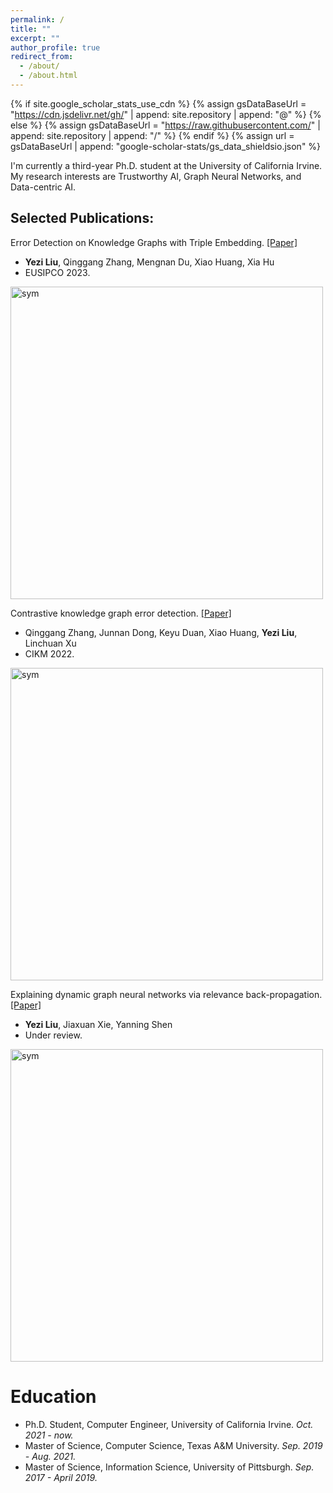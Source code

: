 ```yaml
---
permalink: /
title: ""
excerpt: ""
author_profile: true
redirect_from: 
  - /about/
  - /about.html
---
```


{% if site.google_scholar_stats_use_cdn %}
{% assign gsDataBaseUrl = "https://cdn.jsdelivr.net/gh/" | append: site.repository | append: "@" %}
{% else %}
{% assign gsDataBaseUrl = "https://raw.githubusercontent.com/" | append: site.repository | append: "/" %}
{% endif %}
{% assign url = gsDataBaseUrl | append: "google-scholar-stats/gs_data_shieldsio.json" %}

<span class='anchor' id='about-me'></span>

I'm currently a third-year Ph.D. student at the University of California Irvine. My research interests are Trustworthy AI, Graph Neural Networks, and Data-centric AI. 

Selected Publications:
----------------------
<div class='paper-box'>
<div class='paper-box-text' markdown="1">
  
Error Detection on Knowledge Graphs with Triple Embedding. [\[Paper\]](https://ieeexplore.ieee.org/stamp/stamp.jsp?tp=&arnumber=10289852)
  - **Yezi Liu**, Qinggang Zhang, Mengnan Du, Xiao Huang, Xia Hu
  - EUSIPCO 2023.
</div>
<div class='paper-box-image'><div><img src='https://github.com/yezil3/yezil3.github.io/assets/106938096/74cbd373-f85e-4308-b79e-750e1b8ad3df' alt="sym" width=500></div></div>
</div>

<div class='paper-box'>
  
<div class='paper-box-text' markdown="1">
  
Contrastive knowledge graph error detection. [\[Paper\]](https://dl.acm.org/doi/pdf/10.1145/3511808.3557264)
  - Qinggang Zhang, Junnan Dong, Keyu Duan, Xiao Huang, **Yezi Liu**, Linchuan Xu
  - CIKM 2022.
</div>
<div class='paper-box-image'><div><img src='https://github.com/yezil3/yezil3.github.io/assets/106938096/a8a02b26-9b5c-43d4-9838-7e750e534e3f' alt="sym" width=500></div></div>
</div>

<div class='paper-box'>
  
<div class='paper-box-text' markdown="1">
  
Explaining dynamic graph neural networks via relevance back-propagation. [\[Paper\]](https://arxiv.org/pdf/2207.11175.pdf)
  - **Yezi Liu**, Jiaxuan Xie, Yanning Shen
  - Under review.
</div>
<div class='paper-box-image'><div><img src='https://github.com/yezil3/yezil3.github.io/assets/106938096/0c0b4a1c-64fd-4dc2-8139-6f6c60948e59' alt="sym" width=500></div></div>
</div>

<!----- Selected Publications
======
<img width="1626" alt="image" src="https://github.com/yezil3/yezil3.github.io/assets/106938096/74cbd373-f85e-4308-b79e-750e1b8ad3df">
- Error Detection on Knowledge Graphs with Triple Embedding. [\[Paper\]](https://ieeexplore.ieee.org/stamp/stamp.jsp?tp=&arnumber=10289852)
  - **Yezi Liu**, Qinggang Zhang, Mengnan Du, Xiao Huang, Xia Hu
  - EUSIPCO 2023.
<img width="664" alt="image" src="https://github.com/yezil3/yezil3.github.io/assets/106938096/a8a02b26-9b5c-43d4-9838-7e750e534e3f">
- Contrastive knowledge graph error detection. [\[Paper\]](https://dl.acm.org/doi/pdf/10.1145/3511808.3557264)
  - Qinggang Zhang, Junnan Dong, Keyu Duan, Xiao Huang, **Yezi Liu**, Linchuan Xu
  - CIKM 2022.
<img width="679" alt="image" src="https://github.com/yezil3/yezil3.github.io/assets/106938096/0c0b4a1c-64fd-4dc2-8139-6f6c60948e59">
- Explaining dynamic graph neural networks via relevance back-propagation. [\[Paper\]](https://arxiv.org/pdf/2207.11175.pdf)
  - **Yezi Liu**, Jiaxuan Xie, Yanning Shen
  - Under review.
------->
 
Education
======

- Ph.D. Student, Computer Engineer, University of California Irvine. *Oct. 2021 - now.*
- Master of Science, Computer Science, Texas A&M University.  *Sep. 2019 - Aug. 2021.* 
- Master of Science, Information Science, University of Pittsburgh. *Sep. 2017 - April 2019.*
